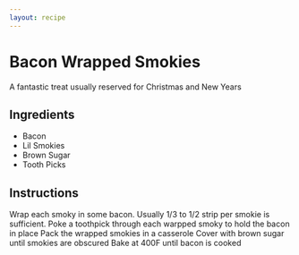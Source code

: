 ```yaml
---
layout: recipe
---
```


# Bacon Wrapped Smokies
A fantastic treat usually reserved for Christmas and New Years

## Ingredients
- Bacon
- Lil Smokies
- Brown Sugar
- Tooth Picks

## Instructions
Wrap each smoky in some bacon. Usually 1/3 to 1/2 strip per smokie is sufficient.
Poke a toothpick through each warpped smoky to hold the bacon in place
Pack the wrapped smokies in a casserole
Cover with brown sugar until smokies are obscured
Bake at 400F until bacon is cooked
